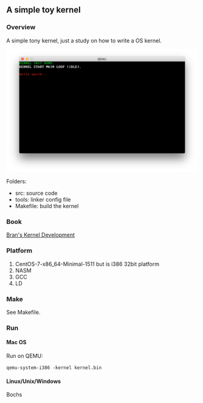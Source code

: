 ## A simple toy kernel

### Overview

A simple tony kernel, just a study on how to write a OS kernel.

<p align="center">
<img src="images/screen.jpg" width="800px">
</p>

Folders:

* src: source code
* tools: linker config file
* Makefile: build the kernel

### Book

[Bran's Kernel Development](http://www.osdever.net/bkerndev/Docs/title.htm)

### Platform

1. CentOS-7-x86_64-Minimal-1511 but is i386 32bit platform
2. NASM
3. GCC
4. LD

### Make

See Makefile.

### Run

#### Mac OS

Run on QEMU:

    qemu-system-i386 -kernel kernel.bin

#### Linux/Unix/Windows

Bochs
